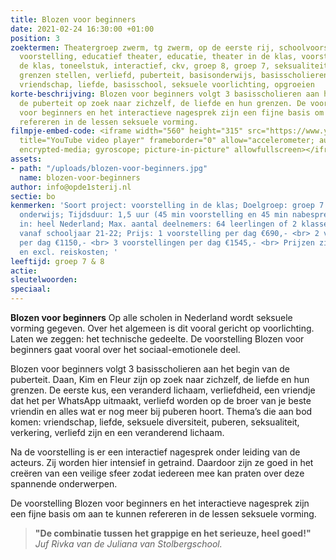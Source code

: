```yaml
---
title: Blozen voor beginners
date: 2021-02-24 16:30:00 +01:00
position: 3
zoektermen: Theatergroep zwerm, tg zwerm, op de eerste rij, schoolvoorstelling, educatieve
  voorstelling, educatief theater, educatie, theater in de klas, voorstellingen in
  de klas, toneelstuk, interactief, ckv, groep 8, groep 7, seksualiteit, grenzen,
  grenzen stellen, verliefd, puberteit, basisonderwijs, basisscholieren, puberen,
  vriendschap, liefde, basisschool, seksuele voorlichting, opgroeien
korte-beschrijving: Blozen voor beginners volgt 3 basisscholieren aan het begin van
  de puberteit op zoek naar zichzelf, de liefde en hun grenzen. De voorstelling Blozen
  voor beginners en het interactieve nagesprek zijn een fijne basis om aan te kunnen
  refereren in de lessen seksuele vorming.
filmpje-embed-code: <iframe width="560" height="315" src="https://www.youtube.com/embed/XDT23dEQFgA"
  title="YouTube video player" frameborder="0" allow="accelerometer; autoplay; clipboard-write;
  encrypted-media; gyroscope; picture-in-picture" allowfullscreen></iframe>
assets:
- path: "/uploads/blozen-voor-beginners.jpg"
  name: blozen-voor-beginners
author: info@opde1sterij.nl
sectie: bo
kenmerken: 'Soort project: voorstelling in de klas; Doelgroep: groep 7 & 8 ook speciaal
  onderwijs; Tijdsduur: 1,5 uur (45 min voorstelling en 45 min nabespreking); Aangeboden
  in: heel Nederland; Max. aantal deelnemers: 64 leerlingen of 2 klassen; Nieuw lesmateriaal:
  vanaf schooljaar 21-22; Prijs: 1 voorstelling per dag €690,- <br> 2 voorstellingen
  per dag €1150,- <br> 3 voorstellingen per dag €1545,- <br> Prijzen zijn excl. btw
  en excl. reiskosten; '
leeftijd: groep 7 & 8
actie: 
sleutelwoorden: 
speciaal: 
---
```


**Blozen voor beginners** Op alle scholen in Nederland wordt seksuele vorming gegeven. Over het algemeen is dit vooral gericht op voorlichting. Laten we zeggen: het technische gedeelte. De voorstelling Blozen voor beginners gaat vooral over het sociaal-emotionele deel.

Blozen voor beginners volgt 3 basisscholieren aan het begin van de puberteit. Daan, Kim en Fleur zijn op zoek naar zichzelf, de liefde en hun grenzen. De eerste kus, een veranderd lichaam, verliefdheid, een vriendje dat het per WhatsApp uitmaakt, verliefd worden op de broer van je beste vriendin en alles wat er nog meer bij puberen hoort. Thema’s die aan bod komen: vriendschap, liefde, seksuele diversiteit, puberen, seksualiteit, verkering, verliefd zijn en een veranderend lichaam. 

Na de voorstelling is er een interactief nagesprek onder leiding van de acteurs. Zij worden hier intensief in getraind. Daardoor zijn ze goed in het creëren van een veilige sfeer zodat iedereen mee kan praten over deze spannende onderwerpen. 

De voorstelling Blozen voor beginners en het interactieve nagesprek zijn een fijne basis om aan te kunnen refereren in de lessen seksuele vorming. 

>**"De combinatie tussen het grappige en het serieuze, heel goed!"** *Juf Rivka van de Juliana van Stolbergschool.*
